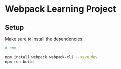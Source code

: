 # Webpack Learning Project

## Setup

Make sure to install the dependencies:

```bash
# npm

npm install webpack webpack-cli --save-dev
npm run build


```
